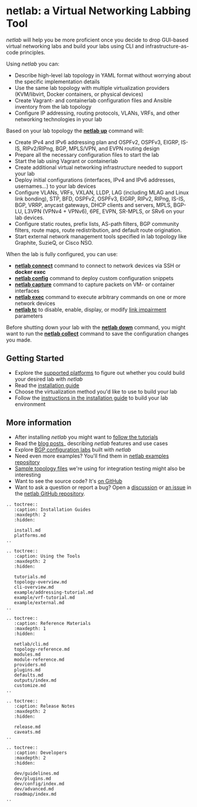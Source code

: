 # netlab: a Virtual Networking Labbing Tool

*netlab* will help you be more proficient once you decide to drop GUI-based virtual networking labs and build your labs using CLI and infrastructure-as-code principles.

Using *netlab* you can:

* Describe high-level lab topology in YAML format without worrying about the specific implementation details
* Use the same lab topology with multiple virtualization providers (KVM/libvirt, Docker containers, or physical devices)
* Create Vagrant- and containerlab configuration files and Ansible inventory from the lab topology
* Configure IP addressing, routing protocols, VLANs, VRFs, and other networking technologies in your lab

Based on your lab topology the **[netlab up](netlab/up.md)** command will:

* Create IPv4 and IPv6 addressing plan and OSPFv2, OSPFv3, EIGRP, IS-IS, RIPv2/RIPng, BGP, MPLS/VPN, and EVPN routing design
* Prepare all the necessary configuration files to start the lab
* Start the lab using Vagrant or containerlab
* Create additional virtual networking infrastructure needed to support your lab
* Deploy initial configurations (interfaces, IPv4 and IPv6 addresses, usernames...) to your lab devices
* Configure VLANs, VRFs, VXLAN, LLDP, LAG (including MLAG and Linux link bonding), STP, BFD, OSPFv2, OSPFv3, EIGRP, RIPv2, RIPng, IS-IS, BGP, VRRP, anycast gateways, DHCP clients and servers, MPLS, BGP-LU, L3VPN (VPNv4 + VPNv6), 6PE, EVPN, SR-MPLS, or SRv6 on your lab devices.
* Configure static routes, prefix lists, AS-path filters, BGP community filters, route maps, route redistribution, and default route origination.
* Start external network management tools specified in lab topology like Graphite, SuzieQ, or Cisco NSO.

When the lab is fully configured, you can use:

* **[netlab connect](netlab-connect)** command to connect to network devices via SSH or **docker exec**
* **[netlab config](netlab-config)** command to deploy custom configuration snippets
* **[netlab capture](netlab-capture)** command to capture packets on VM- or container interfaces
* **[netlab exec](netlab-exec)** command to execute arbitrary commands on one or more network devices
* **[netlab tc](netlab-tc)** to disable, enable, display, or modify [link impairment](links-netem) parameters

Before shutting down your lab with the **[netlab down](netlab/down.md)** command, you might want to run the **[netlab collect](netlab/collect.md)** command to save the configuration changes you made.

## Getting Started

* Explore the [supported platforms](platforms.md) to figure out whether you could build your desired lab with *netlab*
* Read the [installation guide](install.md)
* Choose the virtualization method you'd like to use to build your lab
* Follow the [instructions in the installation guide](lab) to build your lab environment

## More information

* After installing *netlab* you might want to [follow the tutorials](tutorials.md)
* Read the [blog posts](https://blog.ipspace.net/tag/netlab.html)_ describing *netlab* features and use cases
* Explore [BGP configuration labs](https://bgplabs.net) built with *netlab*
* Need even more examples? You'll find them in  [netlab examples repository](https://github.com/ipspace/netlab-examples)
* [Sample topology files](https://github.com/ipspace/netlab/tree/dev/tests/integration) we're using for integration testing might also be interesting
* Want to see the source code? It's [on GitHub](https://github.com/ipspace/netlab)
* Want to ask a question or report a bug? Open a [discussion](https://github.com/ipspace/netlab/discussions) or [an issue](https://github.com/ipspace/netlab/issues) in the [netlab GitHub repository](https://github.com/ipspace/netlab).

```eval_rst
.. toctree::
   :caption: Installation Guides
   :maxdepth: 2
   :hidden:

   install.md
   platforms.md
..
```

```eval_rst
.. toctree::
   :caption: Using the Tools
   :maxdepth: 2
   :hidden:

   tutorials.md
   topology-overview.md
   cli-overview.md
   example/addressing-tutorial.md
   example/vrf-tutorial.md
   example/external.md
..
```

```eval_rst
.. toctree::
   :caption: Reference Materials
   :maxdepth: 1
   :hidden:

   netlab/cli.md
   topology-reference.md
   modules.md
   module-reference.md
   providers.md
   plugins.md
   defaults.md
   outputs/index.md
   customize.md
..
```

```eval_rst
.. toctree::
   :caption: Release Notes
   :maxdepth: 2
   :hidden:

   release.md
   caveats.md
..
```

```eval_rst
.. toctree::
   :caption: Developers
   :maxdepth: 2
   :hidden:

   dev/guidelines.md
   dev/plugins.md
   dev/config/index.md
   dev/advanced.md
   roadmap/index.md
..
```
